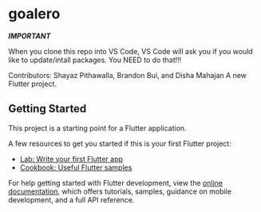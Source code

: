# goalero

***IMPORTANT***

When you clone this repo into VS Code, VS Code will ask you if you would like to update/intall packages. You NEED to do that!!!

Contributors: Shayaz Pithawalla, Brandon Bui, and Disha Mahajan
A new Flutter project.

## Getting Started

This project is a starting point for a Flutter application.

A few resources to get you started if this is your first Flutter project:

- [Lab: Write your first Flutter app](https://docs.flutter.dev/get-started/codelab)
- [Cookbook: Useful Flutter samples](https://docs.flutter.dev/cookbook)

For help getting started with Flutter development, view the
[online documentation](https://docs.flutter.dev/), which offers tutorials,
samples, guidance on mobile development, and a full API reference.
